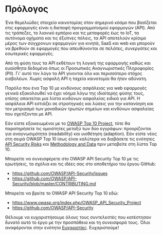 Πρόλογος
========

Ένα θεμελιώδες στοιχείο καινοτομίας στον σημερινό κόσμο που βασίζεται στις εφαρμογές
είναι η διεπαφή προγραμματισμού εφαρμογών (API). Από τις τράπεζες, το λιανικό εμπόριο 
και τις μεταφορές έως το IoT, τα αυτόνομα οχήματα και τις έξυπνες πόλεις, τα API 
αποτελούν κρίσιμο μέρος των σύγχρονων εφαρμογών για κινητά, SaaS και web και μπορούν 
να βρεθούν σε εφαρμογές που απευθύνονται σε πελάτες, συνεργάτες και εσωτερικές εφαρμογές.

Από τη φύση τους τα API εκθέτουν τη λογική της εφαρμογής καθώς και ευαίσθητα δεδομένα 
όπως οι Προσωπικές Αναγνωριστικές Πληροφορίες (PII). Γι' αυτό τον λόγο τα API γίνονται 
όλο και περισσότερο στόχος εισβολέων. Χωρίς ασφαλή API η ταχεία καινοτομία θα ήταν αδύνατη.

Παρόλο που ένα Top 10 με κινδύνους ασφάλειας για web εφαρμογές γενικά
εξακολουθεί να έχει νόημα λόγω της ιδιαίτερης φύσης τους, επίσης απαιτείται μια λίστα 
κινδύνων ασφαλείας ειδικά για API. Η ασφάλεια API εστιάζει σε στρατηγικές 
και λύσεις για την κατανόηση και τον μετριασμό των μοναδικών τρωτών σημείων 
και κινδύνων ασφαλείας που σχετίζονται με API.

Εάν είστε εξοικειωμένοι με το [OWASP Top 10 Project][1], τότε θα παρατηρήσετε 
τις ομοιότητες μεταξύ των δύο εγγράφων: προορίζονται για αναγνωσιμότητα (readability)
και υιοθέτηση (adaption). Εάν είστε νέος στη σειρά OWASP Top 10 ίσως είναι καλύτερα 
να διαβάσετε τις ενότητες [API Security Risks][2] και [Methodology and Data][3] 
πριν μεταβείτε στη λίστα Top 10.

Μπορείτε να συνεισφέρετε στο OWASP API Security Top 10 με τις ερωτήσεις, 
τα σχόλια και τις ιδέες σας στο αποθετήριο του έργου GitHub:

* https://github.com/OWASP/API-Security/issues
* https://github.com/OWASP/API-Security/blob/master/CONTRIBUTING.md

Μπορείτε να βρείτε το OWASP API Security Top 10 εδώ:

* https://www.owasp.org/index.php/OWASP_API_Security_Project
* https://github.com/OWASP/API-Security

Θέλουμε να ευχαριστήσουμε όλους τους συντελεστές που κατέστησαν δυνατό αυτό 
το έργο με την προσπάθεια και τη συνεισφορά τους. Όλοι αναφέρονται στην ενότητα 
[Ευχαριστίες][4]. Ευχαριστούμε!

[1]: https://www.owasp.org/index.php/Category:OWASP_Top_Ten_Project
[2]: ./0x10-api-security-risks.md
[3]: ./0xd0-about-data.md
[4]: ./0xd1-acknowledgments.md
